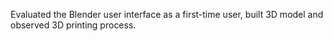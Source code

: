 Evaluated the Blender user interface as a first-time user, built 3D model and observed 3D printing process.
